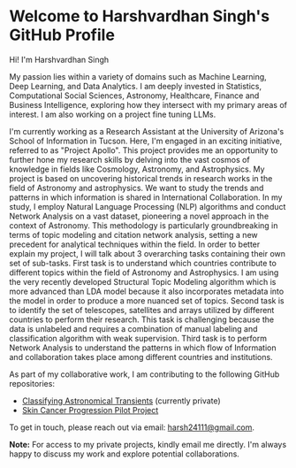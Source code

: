 # Welcome to Harshvardhan Singh's GitHub Profile

Hi! I'm Harshvardhan Singh

My passion lies within a variety of domains such as Machine Learning, Deep Learning, and Data Analytics. I am deeply invested in Statistics, Computational Social Sciences, Astronomy, Healthcare, Finance and Business Intelligence, exploring how they intersect with my primary areas of interest. I am also working on a project fine tuning LLMs.

I'm currently working as a Research Assistant at the University of Arizona's School of Information in Tucson. Here, I'm engaged in an exciting initiative, referred to as "Project Apollo". This project provides me an opportunity to further hone my research skills by delving into the vast cosmos of knowledge in fields like Cosmology, Astronomy, and Astrophysics. My project is based on uncovering historical trends in research works in the field of Astronomy and astrophysics. We want to study the trends and patterns in which information is shared in International Collaboration. In my study, I employ Natural Language Processing (NLP) algorithms and conduct Network Analysis on a vast dataset, pioneering a novel approach in the context of Astronomy. This methodology is particularly groundbreaking in terms of topic modeling and citation network analysis, setting a new precedent for analytical techniques within the field. In order to better explain my project, I will talk about 3 overarching tasks containing their own set of sub-tasks. First task is to understand which countries contribute to different topics within the field of Astronomy and Astrophysics. I am using the very recently developed Structural Topic Modeling algorithm which is more advanced than LDA model because it also incorporates metadata into the model in order to produce a more nuanced set of topics. Second task is to identify the set of telescopes, satellites and arrays utilized by different countries to perform their research. This task is challenging because the data is unlabeled and requires a combination of manual labeling and classification algorithm with weak supervision. Third task is to perform Network Analysis to understand the patterns in which flow of Information and collaboration takes place among different countries and institutions.

As part of my collaborative work, I am contributing to the following GitHub repositories:

- [Classifying Astronomical Transients](https://github.com/astrochialinko/INFO523-Final-Project/tree/Harsh)  (currently private)
- [Skin Cancer Progression Pilot Project](https://github.com/ISTA421INFO521/Skin-Cancer-Progression)


To get in touch, please reach out via email: harsh24111@gmail.com.

**Note:** For access to my private projects, kindly email me directly. I'm always happy to discuss my work and explore potential collaborations.

